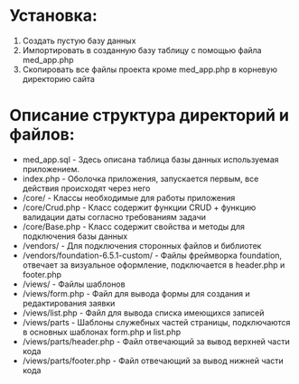 # Установка:
1) Создать пустую базу данных
2) Импортировать в созданную базу таблицу с помощью файла med_app.php
3) Скопировать все файлы проекта кроме med_app.php в корневую директорию сайта

# Описание структура директорий и файлов:
+ med_app.sql                           - Здесь описана таблица базы данных используемая приложением.
+ index.php                             - Оболочка приложения, запускается первым, все действия происходят через него
+ /core/                                - Классы необходимые для работы приложения
+ /core/Сrud.php                        - Класс содержит функции CRUD + функцию валидации даты согласно требованиям задачи
+ /core/Base.php                        - Класс содержит свойства и методы для подключения базы данных
+ /vendors/                             - Для подключения сторонных файлов и библиотек
+ /vendors/foundation-6.5.1-custom/     - Файлы фреймворка foundation, отвечает за визуальное оформление, подключается в header.php и footer.php
+ /views/                               - Файлы шаблонов
+ /views/form.php                       - Файл для вывода формы для создания и редактирования заявки
+ /views/list.php                       - Файл для вывода списка имеющихся записей
+ /views/parts                          - Шаблоны служебных частей страницы, подключаются в основных шаблонах form.php и list.php
+ /views/parts/header.php               - Файл отвечающий за вывод верхней части кода
+ /views/parts/footer.php               - Файл отвечающий за вывод нижней части кода




